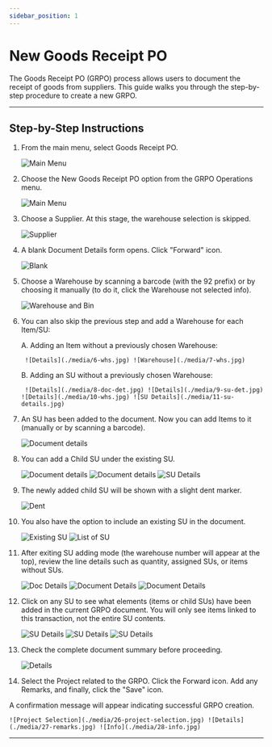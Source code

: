 ```yaml
---
sidebar_position: 1
---
```


# New Goods Receipt PO

The Goods Receipt PO (GRPO) process allows users to document the receipt of goods from suppliers. This guide walks you through the step-by-step procedure to create a new GRPO.

---

## Step-by-Step Instructions

1. From the main menu, select Goods Receipt PO.

    ![Main Menu](./media/1-grpo-main-menu.jpg)

2. Choose the New Goods Receipt PO option from the GRPO Operations menu.

    ![Main Menu](./media/2-new-grpo-main.jpg)

3. Choose a Supplier. At this stage, the warehouse selection is skipped.

    ![Supplier](./media/3-grpo-new-supplier.jpg)

4. A blank Document Details form opens. Click "Forward" icon.

    ![Blank](./media/4-doc-det.jpg)

5. Choose a Warehouse by scanning a barcode (with the 92 prefix) or by choosing it manually (to do it, click the Warehouse not selected info).

    ![Warehouse and Bin](./media/5-warehouse-bin.jpg)

6. You can also skip the previous step and add a Warehouse for each Item/SU:

    A. Adding an Item without a previously chosen Warehouse:

        ![Details](./media/6-whs.jpg) ![Warehouse](./media/7-whs.jpg)

    B. Adding an SU without a previously chosen Warehouse:

        ![Details](./media/8-doc-det.jpg) ![Details](./media/9-su-det.jpg) ![Details](./media/10-whs.jpg) ![SU Details](./media/11-su-details.jpg)

7. An SU has been added to the document. Now you can add Items to it (manually or by scanning a barcode).

    ![Document details](./media/12-doc-det.jpg)

8. You can add a Child SU under the existing SU.

   ![Document details](./media/13-doc-det.jpg) ![Document details](./media/14-new-su.jpg) ![SU Details](./media/15-su-det.jpg)

9. The newly added child SU will be shown with a slight dent marker.

    ![Dent](./media/16-doc-det.jpg)

10. You also have the option to include an existing SU in the document.

    ![Existing SU](./media/17-existing-su.jpg) ![List of SU](./media/18-list-of-su.jpg)

11. After exiting SU adding mode (the warehouse number will appear at the top), review the line details such as quantity, assigned SUs, or items without SUs.

    ![Doc Details](./media/19-doc-det.jpg) ![Document Details](./media/20-doc-det.jpg) ![Document Details](./media/21-line-details.jpg)

12. Click on any SU to see what elements (items or child SUs) have been added in the current GRPO document. You will only see items linked to this transaction, not the entire SU contents.

    ![SU Details](./media/22-su-details.jpg) ![SU Details](./media/23-su-details.jpg) ![SU Details](./media/24-su-details.jpg)

13. Check the complete document summary before proceeding.

    ![Details](./media/25-doc-det.jpg)

14. Select the Project related to the GRPO. Click the Forward icon. Add any Remarks, and finally, click the "Save" icon.

A confirmation message will appear indicating successful GRPO creation.

    ![Project Selection](./media/26-project-selection.jpg) ![Details](./media/27-remarks.jpg) ![Info](./media/28-info.jpg)

---
